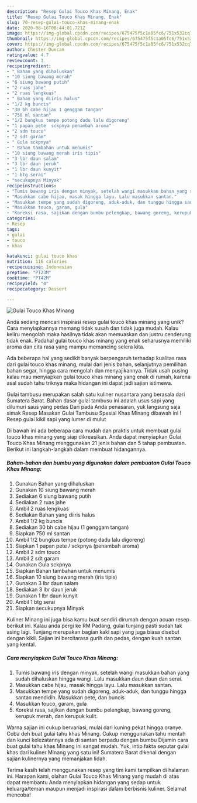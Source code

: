 ```yaml
---
description: "Resep Gulai Touco Khas Minang, Enak"
title: "Resep Gulai Touco Khas Minang, Enak"
slug: 70-resep-gulai-touco-khas-minang-enak
date: 2020-08-16T08:44:01.721Z
image: https://img-global.cpcdn.com/recipes/675475f5c1a05fc6/751x532cq70/gulai-touco-khas-minang-foto-resep-utama.jpg
thumbnail: https://img-global.cpcdn.com/recipes/675475f5c1a05fc6/751x532cq70/gulai-touco-khas-minang-foto-resep-utama.jpg
cover: https://img-global.cpcdn.com/recipes/675475f5c1a05fc6/751x532cq70/gulai-touco-khas-minang-foto-resep-utama.jpg
author: Chester Duncan
ratingvalue: 4.7
reviewcount: 3
recipeingredient:
- " Bahan yang dihaluskan"
- "10 siung bawang merah"
- "6 siung bawang putih"
- "2 ruas jahe"
- "2 ruas lengkuas"
- " Bahan yang diiris halus"
- "1/2 kg buncis"
- "30 bh cabe hijau 1 genggam tangan"
- "750 ml santan"
- "1/2 bungkus tempe potong dadu lalu digoreng"
- "1 papan pete  sckpnya penambah aroma"
- "2 sdm touco"
- "2 sdt garam"
- " Gula sckpnya"
- " Bahan tambahan untuk menumis"
- "10 siung bawang merah iris tipis"
- "3 lbr daun salam"
- "3 lbr daun jeruk"
- "1 lbr daun kunyit"
- "1 btg serai"
- "secukupnya Minyak"
recipeinstructions:
- "Tumis bawang iris dengan minyak, setelah wangi masukkan bahan yang sudah dihaluskan hingga wangi. Lalu masukkan daun daun dan serai."
- "Masukkan cabe hijau, masak hingga layu. Lalu masukkan santan."
- "Masukkan tempe yang sudah digoreng, aduk-aduk, dan tunggu hingga santan mendidih. Masukkan pete, dan buncis"
- "Masukkan touco, garam, gula"
- "Koreksi rasa, sajikan dengan bumbu pelengkap, bawang goreng, kerupuk merah, dan kerupuk kulit."
categories:
- Resep
tags:
- gulai
- touco
- khas

katakunci: gulai touco khas 
nutrition: 116 calories
recipecuisine: Indonesian
preptime: "PT23M"
cooktime: "PT42M"
recipeyield: "4"
recipecategory: Dessert

---
```



![Gulai Touco Khas Minang](https://img-global.cpcdn.com/recipes/675475f5c1a05fc6/751x532cq70/gulai-touco-khas-minang-foto-resep-utama.jpg)

Anda sedang mencari inspirasi resep gulai touco khas minang yang unik? Cara menyiapkannya memang tidak susah dan tidak juga mudah. Kalau keliru mengolah maka hasilnya tidak akan memuaskan dan justru cenderung tidak enak. Padahal gulai touco khas minang yang enak seharusnya memiliki aroma dan cita rasa yang mampu memancing selera kita.

Ada beberapa hal yang sedikit banyak berpengaruh terhadap kualitas rasa dari gulai touco khas minang, mulai dari jenis bahan, selanjutnya pemilihan bahan segar, hingga cara mengolah dan menyajikannya. Tidak usah pusing kalau mau menyiapkan gulai touco khas minang yang enak di rumah, karena asal sudah tahu triknya maka hidangan ini dapat jadi sajian istimewa.

Gulai tambusu merupakan salah satu kuliner nusantara yang berasala dari Sumatera Barat. Bahan dasar gulai tambusu ini adalah usus sapi yang dilumuri saus yang pedas Dari pada Anda penasaran, yuk langsung saja simak Resep Masakan Gulai Tambusu Spesial Khas Minang dibawah ini ! Resep gulai kikil sapi yang lumer di mulut


Di bawah ini ada beberapa cara mudah dan praktis untuk membuat gulai touco khas minang yang siap dikreasikan. Anda dapat menyiapkan Gulai Touco Khas Minang menggunakan 21 jenis bahan dan 5 tahap pembuatan. Berikut ini langkah-langkah dalam membuat hidangannya.

<!--inarticleads1-->

##### Bahan-bahan dan bumbu yang digunakan dalam pembuatan Gulai Touco Khas Minang:

1. Gunakan  Bahan yang dihaluskan
1. Gunakan 10 siung bawang merah
1. Sediakan 6 siung bawang putih
1. Sediakan 2 ruas jahe
1. Ambil 2 ruas lengkuas
1. Sediakan  Bahan yang diiris halus
1. Ambil 1/2 kg buncis
1. Sediakan 30 bh cabe hijau (1 genggam tangan)
1. Siapkan 750 ml santan
1. Ambil 1/2 bungkus tempe (potong dadu lalu digoreng)
1. Siapkan 1 papan pete / sckpnya (penambah aroma)
1. Ambil 2 sdm touco
1. Ambil 2 sdt garam
1. Gunakan  Gula sckpnya
1. Siapkan  Bahan tambahan untuk menumis
1. Siapkan 10 siung bawang merah (iris tipis)
1. Gunakan 3 lbr daun salam
1. Sediakan 3 lbr daun jeruk
1. Gunakan 1 lbr daun kunyit
1. Ambil 1 btg serai
1. Siapkan secukupnya Minyak


Kuliner Minang ini juga bisa kamu buat sendiri dirumah dengan acuan resep berikut ini. Kalau anda pergi ke RM Padang, gulai tunjang pasti sudah tak asing lagi. Tunjang merupakan bagian kaki sapi yang juga biasa disebut dengan kikil. Sajian ini bercitarasa gurih dan pedas, dengan kuah santan yang kental. 

<!--inarticleads2-->

##### Cara menyiapkan Gulai Touco Khas Minang:

1. Tumis bawang iris dengan minyak, setelah wangi masukkan bahan yang sudah dihaluskan hingga wangi. Lalu masukkan daun daun dan serai.
1. Masukkan cabe hijau, masak hingga layu. Lalu masukkan santan.
1. Masukkan tempe yang sudah digoreng, aduk-aduk, dan tunggu hingga santan mendidih. Masukkan pete, dan buncis
1. Masukkan touco, garam, gula
1. Koreksi rasa, sajikan dengan bumbu pelengkap, bawang goreng, kerupuk merah, dan kerupuk kulit.


Warna sajian ini cukup bervariasi, mulai dari kuning pekat hingga oranye. Coba deh buat gulai tahu khas Minang. Cukup menggunakan tahu mentah dan kunci kelezatannya ada di santan berpadu dengan bumbu Dijamin cara buat gulai tahu khas Minang ini sangat mudah. Yuk, intip fakta seputar gulai khas dari kuliner Minang yang satu ini! Sumatera Barat dikenal dengan sajian kulinernya yang memanjakan lidah. 

Terima kasih telah menggunakan resep yang tim kami tampilkan di halaman ini. Harapan kami, olahan Gulai Touco Khas Minang yang mudah di atas dapat membantu Anda menyiapkan hidangan yang sedap untuk keluarga/teman maupun menjadi inspirasi dalam berbisnis kuliner. Selamat mencoba!
